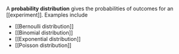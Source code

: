 A **probability distribution** gives the probabilities of outcomes for an [[experiment]]. Examples include

* [[Bernoulli distribution]]
* [[Binomial distribution]]
* [[Exponential distribution]]
* [[Poisson distribution]]